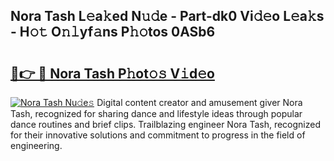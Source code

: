 ## Nora Tash L𝚎a𝚔ed N𝚞𝚍e - Part-dk0 Vi𝚍𝚎o L𝚎a𝚔s - H𝚘𝚝 O𝚗𝚕yf𝚊ns P𝚑𝚘tos 0ASb6

# <h2><a href="http://kfd2wnm.oniu.top/?m=Nora+Tash">🔗👉 🔴 Nora Tash P𝚑ot𝚘𝚜 V𝚒d𝚎o</a></h2>

[![Nora Tash Nu𝚍e𝚜](https://i.imgur.com/0qMVB7G.gif)](http://kfd2wnm.oniu.top/?m=Nora+Tash)
Digital content creator and amusement giver Nora Tash, recognized for sharing dance and lifestyle ideas through popular dance routines and brief clips. Trailblazing engineer Nora Tash, recognized for their innovative solutions and commitment to progress in the field of engineering.  
